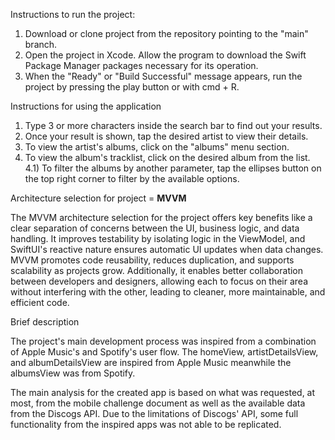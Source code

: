 Instructions to run the project:

1) Download or clone project from the repository pointing to the "main" branch.
2) Open the project in Xcode. Allow the program to download the Swift Package Manager packages necessary for its operation.
3) When the "Ready" or "Build Successful" message appears, run the project by pressing the play button or with cmd + R.

Instructions for using the application

1) Type 3 or more characters inside the search bar to find out your results.
2) Once your result is shown, tap the desired artist to view their details.
3) To view the artist's albums, click on the "albums" menu section.
4) To view the album's tracklist, click on the desired album from the list.
4.1) To filter the albums by another parameter, tap the ellipses button on the top right corner to filter by the available options.

Architecture selection for project = **MVVM**

The MVVM architecture selection for the project offers key benefits like a clear separation of concerns between the UI, business logic, and data handling. It improves testability by isolating logic in the ViewModel, and SwiftUI's reactive nature ensures automatic UI updates when data changes. MVVM promotes code reusability, reduces duplication, and supports scalability as projects grow. Additionally, it enables better collaboration between developers and designers, allowing each to focus on their area without interfering with the other, leading to cleaner, more maintainable, and efficient code.

Brief description

The project's main development process was inspired from a combination of Apple Music's and Spotify's user flow. The homeView, artistDetailsView, and albumDetailsView are inspired from Apple Music meanwhile the albumsView was from Spotify.

The main analysis for the created app is based on what was requested, at most, from the mobile challenge document as well as the available data from the Discogs API. Due to the limitations of Discogs' API, some full functionality from the inspired apps was not able to be replicated.
